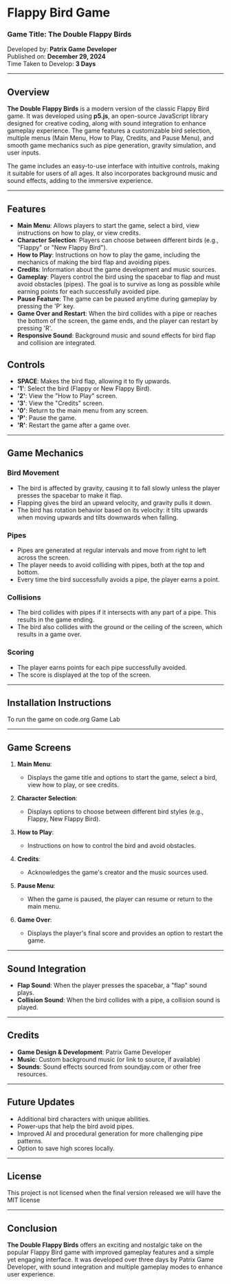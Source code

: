 # Flappy Bird Game

### Game Title: **The Double Flappy Birds**
Developed by: **Patrix Game Developer**  
Published on: **December 29, 2024**  
Time Taken to Develop: **3 Days**

---

## Overview

**The Double Flappy Birds** is a modern version of the classic Flappy Bird game. It was developed using **p5.js**, an open-source JavaScript library designed for creative coding, along with sound integration to enhance gameplay experience. The game features a customizable bird selection, multiple menus (Main Menu, How to Play, Credits, and Pause Menu), and smooth game mechanics such as pipe generation, gravity simulation, and user inputs.

The game includes an easy-to-use interface with intuitive controls, making it suitable for users of all ages. It also incorporates background music and sound effects, adding to the immersive experience.

---

## Features

- **Main Menu**: Allows players to start the game, select a bird, view instructions on how to play, or view credits.
- **Character Selection**: Players can choose between different birds (e.g., "Flappy" or "New Flappy Bird").
- **How to Play**: Instructions on how to play the game, including the mechanics of making the bird flap and avoiding pipes.
- **Credits**: Information about the game development and music sources.
- **Gameplay**: Players control the bird using the spacebar to flap and must avoid obstacles (pipes). The goal is to survive as long as possible while earning points for each successfully avoided pipe.
- **Pause Feature**: The game can be paused anytime during gameplay by pressing the 'P' key.
- **Game Over and Restart**: When the bird collides with a pipe or reaches the bottom of the screen, the game ends, and the player can restart by pressing 'R'.
- **Responsive Sound**: Background music and sound effects for bird flap and collision are integrated.
  


## Controls

- **SPACE**: Makes the bird flap, allowing it to fly upwards.
- **'1'**: Select the bird (Flappy or New Flappy Bird).
- **'2'**: View the "How to Play" screen.
- **'3'**: View the "Credits" screen.
- **'0'**: Return to the main menu from any screen.
- **'P'**: Pause the game.
- **'R'**: Restart the game after a game over.

---

## Game Mechanics

### Bird Movement

- The bird is affected by gravity, causing it to fall slowly unless the player presses the spacebar to make it flap.
- Flapping gives the bird an upward velocity, and gravity pulls it down.
- The bird has rotation behavior based on its velocity: it tilts upwards when moving upwards and tilts downwards when falling.

### Pipes

- Pipes are generated at regular intervals and move from right to left across the screen.
- The player needs to avoid colliding with pipes, both at the top and bottom.
- Every time the bird successfully avoids a pipe, the player earns a point.
  
### Collisions

- The bird collides with pipes if it intersects with any part of a pipe. This results in the game ending.
- The bird also collides with the ground or the ceiling of the screen, which results in a game over.

### Scoring

- The player earns points for each pipe successfully avoided.
- The score is displayed at the top of the screen.

---

## Installation Instructions

To run the game on code.org Game Lab


---

## Game Screens

1. **Main Menu**: 
   - Displays the game title and options to start the game, select a bird, view how to play, or see credits.
   
2. **Character Selection**: 
   - Displays options to choose between different bird styles (e.g., Flappy, New Flappy Bird).
   
3. **How to Play**:
   - Instructions on how to control the bird and avoid obstacles.
   
4. **Credits**:
   - Acknowledges the game's creator and the music sources used.
   
5. **Pause Menu**:
   - When the game is paused, the player can resume or return to the main menu.

6. **Game Over**: 
   - Displays the player's final score and provides an option to restart the game.

---

## Sound Integration

- **Flap Sound**: When the player presses the spacebar, a "flap" sound plays.
- **Collision Sound**: When the bird collides with a pipe, a collision sound is played.

---

## Credits

- **Game Design & Development**: Patrix Game Developer
- **Music**: Custom background music (or link to source, if available)
- **Sounds**: Sound effects sourced from soundjay.com or other free resources.

---

## Future Updates

- Additional bird characters with unique abilities.
- Power-ups that help the bird avoid pipes.
- Improved AI and procedural generation for more challenging pipe patterns.
- Option to save high scores locally.
  
---

## License

This project is not licensed when the final version released we will have the MIT license

---

## Conclusion

**The Double Flappy Birds** offers an exciting and nostalgic take on the popular Flappy Bird game with improved gameplay features and a simple yet engaging interface. It was developed over three days by Patrix Game Developer, with sound integration and multiple gameplay modes to enhance user experience.
